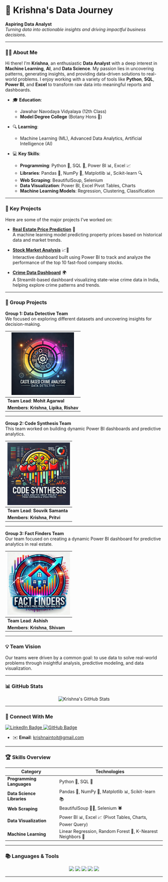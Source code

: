 # 🚀 Krishna's Data Journey

**Aspiring Data Analyst**  
*Turning data into actionable insights and driving impactful business decisions.*

---

### 👨‍💻 About Me

Hi there! I'm **Krishna**, an enthusiastic **Data Analyst** with a deep interest in **Machine Learning**, **AI**, and **Data Science**. My passion lies in uncovering patterns, generating insights, and providing data-driven solutions to real-world problems. I enjoy working with a variety of tools like **Python**, **SQL**, **Power BI**, and **Excel** to transform raw data into meaningful reports and dashboards.

- 🎓 **Education**:  
  - Jawahar Navodaya Vidyalaya (12th Class)  
  - **Model Degree College** (Botany Hons 🌿)

- 🔍 **Learning**:  
  - Machine Learning (ML), Advanced Data Analytics, Artificial Intelligence (AI)

- 💻 **Key Skills**:  
  - **Programming**: Python 🐍, SQL 💾, Power BI 📊, Excel 📈  
  - **Libraries**: Pandas 🐼, NumPy 🔢, Matplotlib 📊, Scikit-learn 🔍  
  - **Web Scraping**: BeautifulSoup, Selenium  
  - **Data Visualization**: Power BI, Excel Pivot Tables, Charts  
  - **Machine Learning Models**: Regression, Clustering, Classification

---

### 🔑 Key Projects

Here are some of the major projects I’ve worked on:

- **[Real Estate Price Prediction](#)** 🏡  
  A machine learning model predicting property prices based on historical data and market trends.

- **[Stock Market Analysis](#)** 📈🍔  
  Interactive dashboard built using Power BI to track and analyze the performance of the top 10 fast-food company stocks.

- **[Crime Data Dashboard](#)** 🌍  
  A Streamlit-based dashboard visualizing state-wise crime data in India, helping explore crime patterns and trends.

---

### 👥 Group Projects

**Group 1: Data Detective Team**  
We focused on exploring different datasets and uncovering insights for decision-making.

| <img src="https://github.com/krish-na-1010/krish-na-1010/blob/9a8e40620a885a9cd9411fa58cbdb4b4f316f33f/project%201%20logo.jpg" width="200"/> |
|------------------------------------|
| **Team Lead**: **Mohit Agarwal**  |
| **Members**: **Krishna**, **Lipika**, **Rishav** |

---

**Group 2: Code Synthesis Team**  
This team worked on building dynamic Power BI dashboards and predictive analytics.

| <img src="https://github.com/krish-na-1010/krish-na-1010/blob/e0813a3c3a8d791f355a166749149e7aa8de9cf0/p_2%20logo.jpg" width="200"/> |
|------------------------------------|
| **Team Lead**: **Souvik Samanta** |
| **Members**: **Krishna**, **Pritvi** |

---

**Group 3: Fact Finders Team**  
Our team focused on creating a dynamic Power BI dashboard for predictive analytics in real estate.

| <img src="project3_logo.jpg" width="200"/> |
|------------------------------------|
| **Team Lead**: **Ashish**          |
| **Members**: **Krishna**, **Shivam** |

---

### 💡 Team Vision  
Our teams were driven by a common goal: to use data to solve real-world problems through insightful analysis, predictive modeling, and data visualization.

---

### 📊 GitHub Stats

<p align="center">
  <img src="https://github-readme-stats.vercel.app/api?username=krish-na-1010&show_icons=true&theme=radical" width="450" alt="Krishna's GitHub Stats" />
</p>

---

### 💼 Connect With Me

<p align="left">
  <a href="https://www.linkedin.com/in/krushna-chandra-nayak-b18a55176/">
    <img src="https://img.shields.io/badge/LinkedIn-0A66C2?style=for-the-badge&logo=linkedin&logoColor=white" height="30" alt="LinkedIn Badge" />
  </a>
  <a href="https://github.com/krish-na-1010">
    <img src="https://img.shields.io/badge/GitHub-171515?style=for-the-badge&logo=github&logoColor=white" height="30" alt="GitHub Badge" />
  </a>
</p>

- ✉️ **Email**: krishnaintoit@gmail.com

---


### 🏆 Skills Overview

| **Category**               | **Technologies**                                                                 |
| ---------------------------| ------------------------------------------------------------------------------- |
| **Programming Languages**   | Python 🐍, SQL 💾                                                                |
| **Data Science Libraries**  | Pandas 🐼, NumPy 🔢, Matplotlib 📊, Scikit-learn 📚                              |
| **Web Scraping**            | BeautifulSoup 🧑‍💻, Selenium 🕷️                                                |
| **Data Visualization**      | Power BI 📊, Excel 📈 (Pivot Tables, Charts, Power Query)                       |
| **Machine Learning**        | Linear Regression, Random Forest 🌳, K-Nearest Neighbors 🔎                      |

---

### 📚 **Languages & Tools**

<p align="center">
  <img src="https://img.shields.io/badge/Python-3776AB?style=for-the-badge&logo=python&logoColor=white" height="30" />
  <img src="https://img.shields.io/badge/SQL-316192?style=for-the-badge&logo=postgresql&logoColor=white" height="30" />
  <img src="https://img.shields.io/badge/Power%20BI-F2C811?style=for-the-badge&logo=power-bi&logoColor=black" height="30" />
  <img src="https://img.shields.io/badge/BeautifulSoup-3B3B3B?style=for-the-badge&logo=beautifulsoup&logoColor=white" height="30" />
  <img src="https://img.shields.io/badge/Selenium-43B02A?style=for-the-badge&logo=selenium&logoColor=white" height="30" />
</p>

---
